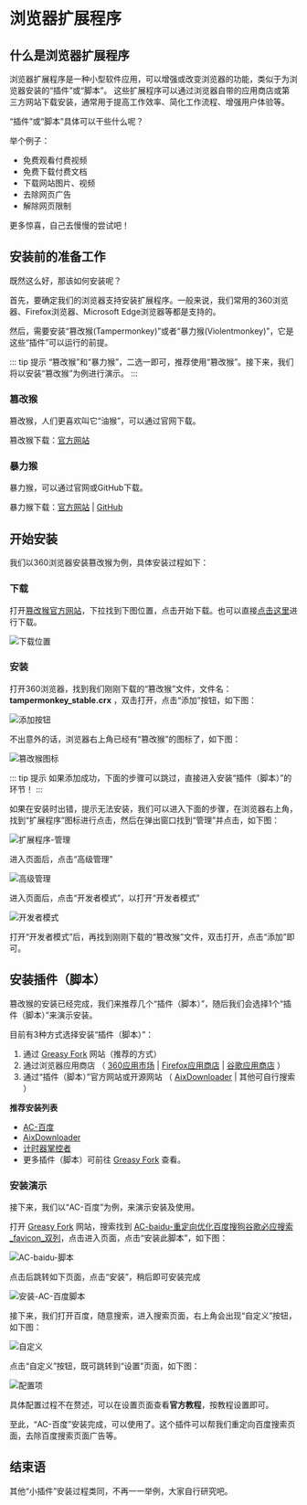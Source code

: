 # 浏览器扩展程序

## 什么是浏览器扩展程序

浏览器扩展程序是一种小型软件应用，可以增强或改变浏览器的功能，类似于为浏览器安装的“插件”或“脚本”。‌ 这些扩展程序可以通过浏览器自带的应用商店或第三方网站下载安装，通常用于提高工作效率、简化工作流程、增强用户体验等。

“插件”或“脚本”具体可以干些什么呢？

举个例子：

- 免费观看付费视频
- 免费下载付费文档
- 下载网站图片、视频
- 去除网页广告
- 解除网页限制

更多惊喜，自己去慢慢的尝试吧！

## 安装前的准备工作

既然这么好，那该如何安装呢？

首先，要确定我们的浏览器支持安装扩展程序。一般来说，我们常用的360浏览器、Firefox浏览器、Microsoft Edge浏览器等都是支持的。

然后，需要安装“篡改猴(Tampermonkey)”或者“暴力猴(Violentmonkey)”，它是这些“插件”可以运行的前提。

::: tip 提示
“篡改猴”和“暴力猴”，二选一即可，推荐使用“篡改猴”。接下来，我们将以安装“篡改猴”为例进行演示。
:::

### 篡改猴

篡改猴，人们更喜欢叫它“油猴”，可以通过官网下载。

篡改猴下载：[官方网站](https://www.tampermonkey.net/index.php?browser=chrome)

### 暴力猴

暴力猴，可以通过官网或GitHub下载。

暴力猴下载：[官方网站](https://violentmonkey.github.io/) | [GitHub](https://github.com/violentmonkey/violentmonkey)

## 开始安装

我们以360浏览器安装篡改猴为例，具体安装过程如下：

### 下载 

打开[篡改猴官方网站](https://violentmonkey.github.io/)，下拉找到下图位置，点击开始下载。也可以直接[点击这里](https://data.tampermonkey.net/tampermonkey_stable.crx)进行下载。

![下载位置](https://img.qxiansen.online/file/AgACAgUAAyEGAASG4H8TAAMNZ393x5gfMfhv1vCv6SVM-Qj8d_0AAj3GMRvMgvhXeI9KIGxapCcBAAMCAAN5AAM2BA.png)

### 安装

打开360浏览器，找到我们刚刚下载的“篡改猴”文件，文件名：**tampermonkey_stable.crx** ，双击打开，点击“添加”按钮，如下图：

![添加按钮](https://img.qxiansen.online/file/AgACAgUAAyEGAASG4H8TAAMSZ39-KPY-Fk3Cv5opp9cicwtVgisAAlrGMRvMgvhXtCmG_h4ppyABAAMCAAN4AAM2BA.png)

不出意外的话，浏览器右上角已经有“篡改猴”的图标了，如下图：

![篡改猴图标](https://img.qxiansen.online/file/AgACAgUAAyEGAASG4H8TAAMTZ39-xY8sUBcgeUqnh-m0VAUjRtAAAmDGMRvMgvhXBPOu7-KvSwABAQADAgADeAADNgQ.png)

::: tip 提示
如果添加成功，下面的步骤可以跳过，直接进入安装“插件（脚本）”的环节！
:::

如果在安装时出错，提示无法安装，我们可以进入下面的步骤，在浏览器右上角，找到“扩展程序”图标进行点击，然后在弹出窗口找到“管理”并点击，如下图：

![扩展程序-管理](https://img.qxiansen.online/file/AgACAgUAAyEGAASG4H8TAAMOZ397clD9nQMt6a26-UceiEOoSw0AAkvGMRvMgvhXmP56QgqIc2sBAAMCAAN4AAM2BA.png)

进入页面后，点击“高级管理”

![高级管理](https://img.qxiansen.online/file/AgACAgUAAyEGAASG4H8TAAMPZ398ESmVu5XYODCfElc-JObvO7MAAk3GMRvMgvhXLd3WRut1LQgBAAMCAAN5AAM2BA.png)

进入页面后，点击“开发者模式”，以打开“开发者模式”

![开发者模式](https://img.qxiansen.online/file/AgACAgUAAyEGAASG4H8TAAMRZ399rQuV_NNAtcx4BjHmljKowGQAAlfGMRvMgvhXgcvx2RV-iHMBAAMCAAN3AAM2BA.png)

打开“开发者模式”后，再找到刚刚下载的“篡改猴”文件，双击打开，点击“添加”即可。

## 安装插件（脚本）

篡改猴的安装已经完成，我们来推荐几个“插件（脚本）”，随后我们会选择1个“插件（脚本）”来演示安装。

目前有3种方式选择安装“插件（脚本）”：

1. 通过 [Greasy Fork](https://greasyfork.org/zh-CN) 网站（推荐的方式）
2. 通过浏览器应用商店 （ [360应用市场](https://ext.se.360.cn/#/home) | [Firefox应用商店](https://addons.mozilla.org/zh-CN/firefox/) | [谷歌应用商店](https://chromewebstore.google.com/) ）
3. 通过“插件（脚本）”官方网站或开源网站 （ [AixDownloader](https://aixdownloader.com/) | 其他可自行搜索 ）

**推荐安装列表**

- [AC-百度](https://greasyfork.org/zh-CN/scripts/14178-ac-baidu-%E9%87%8D%E5%AE%9A%E5%90%91%E4%BC%98%E5%8C%96%E7%99%BE%E5%BA%A6%E6%90%9C%E7%8B%97%E8%B0%B7%E6%AD%8C%E5%BF%85%E5%BA%94%E6%90%9C%E7%B4%A2-favicon-%E5%8F%8C%E5%88%97)
- [AixDownloader](https://aixdownloader.com/)
- [计时器掌控者](https://greasyfork.org/zh-CN/scripts/372673-%E8%AE%A1%E6%97%B6%E5%99%A8%E6%8E%8C%E6%8E%A7%E8%80%85-%E8%A7%86%E9%A2%91%E5%B9%BF%E5%91%8A%E8%B7%B3%E8%BF%87-%E8%A7%86%E9%A2%91%E5%B9%BF%E5%91%8A%E5%8A%A0%E9%80%9F%E5%99%A8)
- 更多插件（脚本）可前往 [Greasy Fork](https://greasyfork.org/zh-CN/scripts) 查看。

### 安装演示

接下来，我们以“AC-百度”为例，来演示安装及使用。

打开 [Greasy Fork](https://greasyfork.org/zh-CN) 网站，搜索找到 [AC-baidu-重定向优化百度搜狗谷歌必应搜索_favicon_双列](https://greasyfork.org/zh-CN/scripts/14178-ac-baidu-%E9%87%8D%E5%AE%9A%E5%90%91%E4%BC%98%E5%8C%96%E7%99%BE%E5%BA%A6%E6%90%9C%E7%8B%97%E8%B0%B7%E6%AD%8C%E5%BF%85%E5%BA%94%E6%90%9C%E7%B4%A2-favicon-%E5%8F%8C%E5%88%97)，点击进入页面，点击“安装此脚本”，如下图：

![AC-baidu-脚本](https://img.qxiansen.online/file/AgACAgUAAyEGAASG4H8TAAMUZ3-JB8Z9ysciWUjxIESSRsstNQIAArrGMRvMgvhXsOWAftWsY1cBAAMCAAN5AAM2BA.png)

点击后跳转如下页面，点击“安装”，稍后即可安装完成

![安装-AC-百度脚本](https://img.qxiansen.online/file/AgACAgUAAyEGAASG4H8TAAMVZ3-JV2Zk_TDVgKq3lmid1qzbpuQAAr3GMRvMgvhXHjH8WA2QtYoBAAMCAAN5AAM2BA.png)

接下来，我们打开百度，随意搜索，进入搜索页面，右上角会出现“自定义”按钮，如下图：

![自定义](https://img.qxiansen.online/file/AgACAgUAAyEGAASG4H8TAAMWZ3-KhiSGsvjtkIKOihGWK7idgswAAsDGMRvMgvhX3YFvbPQzzlkBAAMCAAN3AAM2BA.png)

点击“自定义”按钮，既可跳转到“设置”页面，如下图：

![配置项](https://img.qxiansen.online/file/AgACAgUAAyEGAASG4H8TAAMXZ3-LCK0aCgwmzN-aD8GhNEanPtsAAsPGMRvMgvhXGHIMqKeJAAEHAQADAgADdwADNgQ.png)

具体配置过程不在赘述，可以在设置页面查看**官方教程**，按教程设置即可。

至此，“AC-百度”安装完成，可以使用了。这个插件可以帮我们重定向百度搜索页面，去除百度搜索页面广告等。

## 结束语

其他“小插件”安装过程类同，不再一一举例，大家自行研究吧。